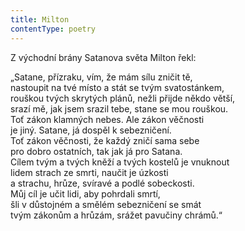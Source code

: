 ```yaml
---
title: Milton
contentType: poetry
---
```


<section>

Z východní brány Satanova světa Milton řekl:

„Satane, přízraku, vím, že mám sílu zničit tě,  
nastoupit na tvé místo a stát se tvým svatostánkem,  
rouškou tvých skrytých plánů, nežli přijde někdo větší,  
srazí mě, jak jsem srazil tebe, stane se mou rouškou.  
Toť zákon klamných nebes. Ale zákon věčnosti  
je jiný. Satane, já dospěl k sebezničení.  
Toť zákon věčnosti, že každý zničí sama sebe  
pro dobro ostatních, tak jak já pro Satana.  
Cílem tvým a tvých kněží a tvých kostelů je vnuknout  
lidem strach ze smrti, naučit je úzkosti  
a strachu, hrůze, svíravé a podlé sobeckosti.  
Můj cíl je učit lidi, aby pohrdali smrtí,  
šli v důstojném a smělém sebezničení se smát  
tvým zákonům a hrůzám, srážet pavučiny chrámů.“

</section>
